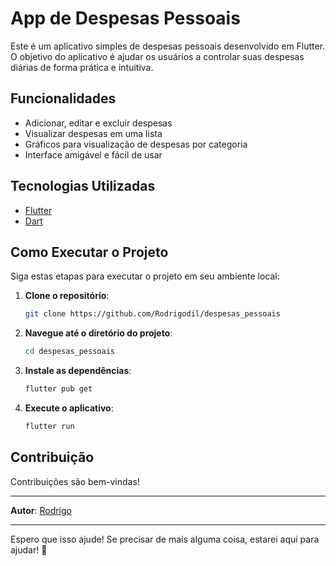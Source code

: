 # App de Despesas Pessoais

Este é um aplicativo simples de despesas pessoais desenvolvido em Flutter. O objetivo do aplicativo é ajudar os usuários a controlar suas despesas diárias de forma prática e intuitiva.

## Funcionalidades

- Adicionar, editar e excluir despesas
- Visualizar despesas em uma lista
- Gráficos para visualização de despesas por categoria
- Interface amigável e fácil de usar

## Tecnologias Utilizadas

- [Flutter](https://flutter.dev/)
- [Dart](https://dart.dev/)

## Como Executar o Projeto

Siga estas etapas para executar o projeto em seu ambiente local:

1. **Clone o repositório**:
    ```bash
    git clone https://github.com/Rodrigodil/despesas_pessoais
    ```
   
2. **Navegue até o diretório do projeto**:
    ```bash
    cd despesas_pessoais
    ```

3. **Instale as dependências**:
    ```bash
    flutter pub get
    ```

4. **Execute o aplicativo**:
    ```bash
    flutter run
    ```

## Contribuição

Contribuições são bem-vindas! 

---

**Autor**: [Rodrigo](https://github.com/Rodrigodil)

---

Espero que isso ajude! Se precisar de mais alguma coisa, estarei aqui para ajudar! 🚀
